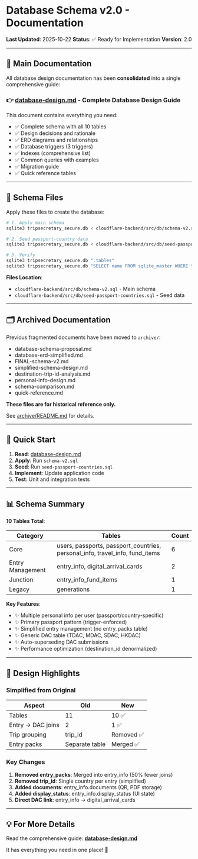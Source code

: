 # Database Schema v2.0 - Documentation

**Last Updated**: 2025-10-22
**Status**: ✅ Ready for Implementation
**Version**: 2.0

---

## 📖 Main Documentation

All database design documentation has been **consolidated** into a single comprehensive guide:

### 👉 **[database-design.md](./database-design.md)** - Complete Database Design Guide

This document contains everything you need:

- ✅ Complete schema with all 10 tables
- ✅ Design decisions and rationale
- ✅ ERD diagrams and relationships
- ✅ Database triggers (3 triggers)
- ✅ Indexes (comprehensive list)
- ✅ Common queries with examples
- ✅ Migration guide
- ✅ Quick reference tables

---

## 📂 Schema Files

Apply these files to create the database:

```bash
# 1. Apply main schema
sqlite3 tripsecretary_secure.db < cloudflare-backend/src/db/schema-v2.sql

# 2. Seed passport-country data
sqlite3 tripsecretary_secure.db < cloudflare-backend/src/db/seed-passport-countries.sql

# 3. Verify
sqlite3 tripsecretary_secure.db ".tables"
sqlite3 tripsecretary_secure.db "SELECT name FROM sqlite_master WHERE type='trigger';"
```

**Files Location**:
- `cloudflare-backend/src/db/schema-v2.sql` - Main schema
- `cloudflare-backend/src/db/seed-passport-countries.sql` - Seed data

---

## 🗂️ Archived Documentation

Previous fragmented documents have been moved to `archive/`:

- database-schema-proposal.md
- database-erd-simplified.md
- FINAL-schema-v2.md
- simplified-schema-design.md
- destination-trip-id-analysis.md
- personal-info-design.md
- schema-comparison.md
- quick-reference.md

**These files are for historical reference only.**

See [archive/README.md](./archive/README.md) for details.

---

## 🚀 Quick Start

1. **Read**: [database-design.md](./database-design.md)
2. **Apply**: Run `schema-v2.sql`
3. **Seed**: Run `seed-passport-countries.sql`
4. **Implement**: Update application code
5. **Test**: Unit and integration tests

---

## 📊 Schema Summary

**10 Tables Total**:

| Category | Tables | Count |
|----------|--------|-------|
| Core | users, passports, passport_countries, personal_info, travel_info, fund_items | 6 |
| Entry Management | entry_info, digital_arrival_cards | 2 |
| Junction | entry_info_fund_items | 1 |
| Legacy | generations | 1 |

**Key Features**:
- ✨ Multiple personal info per user (passport/country-specific)
- ✨ Primary passport pattern (trigger-enforced)
- ✨ Simplified entry management (no entry_packs table)
- ✨ Generic DAC table (TDAC, MDAC, SDAC, HKDAC)
- ✨ Auto-superseding DAC submissions
- ✨ Performance optimization (destination_id denormalized)

---

## 🎯 Design Highlights

### Simplified from Original

| Aspect | Old | New |
|--------|-----|-----|
| Tables | 11 | 10 ✅ |
| Entry → DAC joins | 2 | 1 ✅ |
| Trip grouping | trip_id | Removed ✅ |
| Entry packs | Separate table | Merged ✅ |

### Key Changes

1. **Removed entry_packs**: Merged into entry_info (50% fewer joins)
2. **Removed trip_id**: Single country per entry (simplified)
3. **Added documents**: entry_info.documents (QR, PDF storage)
4. **Added display_status**: entry_info.display_status (UI state)
5. **Direct DAC link**: entry_info → digital_arrival_cards

---

## 💡 For More Details

Read the comprehensive guide: **[database-design.md](./database-design.md)**

It has everything you need in one place! 🎉
